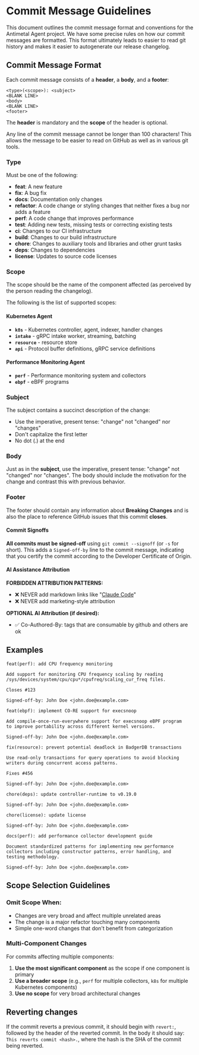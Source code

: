 # Commit Message Guidelines

This document outlines the commit message format and conventions for the Antimetal Agent project.
We have some precise rules on how our commit messages are formatted.
This format ultimately leads to easier to read git history and makes it easier to autogenerate our release changelog.

## Commit Message Format

Each commit message consists of a **header**, a **body**, and a **footer**:

```
<type>(<scope>): <subject>
<BLANK LINE>
<body>
<BLANK LINE>
<footer>
```

The **header** is mandatory and the **scope** of the header is optional.

Any line of the commit message cannot be longer than 100 characters!
This allows the message to be easier to read on GitHub as well as in various git tools.

### Type

Must be one of the following:

- **feat**: A new feature
- **fix**: A bug fix
- **docs**: Documentation only changes
- **refactor**: A code change or styling changes that neither fixes a bug nor adds a feature
- **perf**: A code change that improves performance
- **test**: Adding new tests, missing tests or correcting existing tests
- **ci**: Changes to our CI infrastructure
- **build**: Changes to our build infrastructure
- **chore**: Changes to auxiliary tools and libraries and other grunt tasks
- **deps**: Changes to dependencies
- **license**: Updates to source code licenses

### Scope

The scope should be the name of the component affected (as perceived by the person reading the changelog).

The following is the list of supported scopes:

#### **Kubernetes Agent**
- **`k8s`** - Kubernetes controller, agent, indexer, handler changes
- **`intake`** - gRPC intake worker, streaming, batching
- **`resource`** - resource store
- **`api`** - Protocol buffer definitions, gRPC service definitions

#### **Performance Monitoring Agent**
- **`perf`** - Performance monitoring system and collectors
- **`ebpf`** - eBPF programs

### Subject

The subject contains a succinct description of the change:

- Use the imperative, present tense: "change" not "changed" nor "changes"
- Don't capitalize the first letter
- No dot (.) at the end

### Body

Just as in the **subject**, use the imperative, present tense: "change" not "changed" nor "changes".
The body should include the motivation for the change and contrast this with previous behavior.

### Footer

The footer should contain any information about **Breaking Changes** and is also the place to reference GitHub issues that this commit **closes**.

#### Commit Signoffs

**All commits must be signed-off** using `git commit --signoff` (or `-s` for short).
This adds a `Signed-off-by` line to the commit message, indicating that you certify the commit according to the Developer Certificate of Origin.

#### AI Assistance Attribution

**FORBIDDEN ATTRIBUTION PATTERNS:**
- ❌ NEVER add markdown links like "[Claude Code](https://claude.ai/code)"
- ❌ NEVER add marketing-style attribution

**OPTIONAL AI Attribution (if desired):**
- ✅ Co-Authored-By: tags that are consumable by github and others are ok

## Examples

```
feat(perf): add CPU frequency monitoring

Add support for monitoring CPU frequency scaling by reading
/sys/devices/system/cpu/cpu*/cpufreq/scaling_cur_freq files.

Closes #123

Signed-off-by: John Doe <john.doe@example.com>
```

```
feat(ebpf): implement CO-RE support for execsnoop

Add compile-once-run-everywhere support for execsnoop eBPF program
to improve portability across different kernel versions.

Signed-off-by: John Doe <john.doe@example.com>
```

```
fix(resource): prevent potential deadlock in BadgerDB transactions

Use read-only transactions for query operations to avoid blocking
writers during concurrent access patterns.

Fixes #456

Signed-off-by: John Doe <john.doe@example.com>
```

```
chore(deps): update controller-runtime to v0.19.0

Signed-off-by: John Doe <john.doe@example.com>
```

```
chore(license): update license

Signed-off-by: John Doe <john.doe@example.com>
```

```
docs(perf): add performance collector development guide

Document standardized patterns for implementing new performance
collectors including constructor patterns, error handling, and
testing methodology.

Signed-off-by: John Doe <john.doe@example.com>
```

## Scope Selection Guidelines

### **Omit Scope When:**
- Changes are very broad and affect multiple unrelated areas
- The change is a major refactor touching many components
- Simple one-word changes that don't benefit from categorization

### Multi-Component Changes

For commits affecting multiple components:

1. **Use the most significant component** as the scope if one component is primary
2. **Use a broader scope** (e.g., `perf` for multiple collectors, `k8s` for multiple Kubernetes components)
3. **Use no scope** for very broad architectural changes

## Reverting changes

If the commit reverts a previous commit, it should begin with `revert:`, followed by the header of the reverted commit.
In the body it should say: `This reverts commit <hash>.`, where the hash is the SHA of the commit being reverted.
